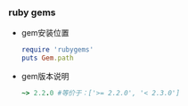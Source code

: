 ### ruby gems ###

* gem安装位置
    ```ruby
    require 'rubygems'
    puts Gem.path
    ```

* gem版本说明
    ```ruby
    ~> 2.2.0 #等价于：['>= 2.2.0', '< 2.3.0']
    ```

